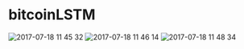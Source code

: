 # bitcoinLSTM

![2017-07-18 11 45 32](https://user-images.githubusercontent.com/6357456/28299245-056a46e2-6bb3-11e7-8491-2534b1d84594.png)
![2017-07-18 11 46 14](https://user-images.githubusercontent.com/6357456/28299247-058f41cc-6bb3-11e7-8e48-c9d9970cefc4.png)
![2017-07-18 11 48 34](https://user-images.githubusercontent.com/6357456/28299248-05931414-6bb3-11e7-8fd3-c1f04df254b7.png)
